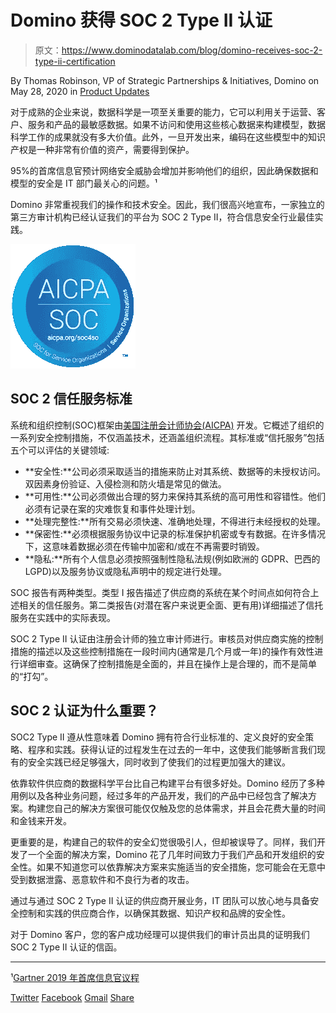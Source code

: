 # Domino 获得 SOC 2 Type II 认证

> 原文：<https://www.dominodatalab.com/blog/domino-receives-soc-2-type-ii-certification>

By Thomas Robinson, VP of Strategic Partnerships & Initiatives, Domino on May 28, 2020 in [Product Updates](/blog/product-updates/)

对于成熟的企业来说，数据科学是一项至关重要的能力，它可以利用关于运营、客户、服务和产品的最敏感数据。如果不访问和使用这些核心数据来构建模型，数据科学工作的成果就没有多大价值。此外，一旦开发出来，编码在这些模型中的知识产权是一种非常有价值的资产，需要得到保护。

95%的首席信息官预计网络安全威胁会增加并影响他们的组织，因此确保数据和模型的安全是 IT 部门最关心的问题。¹

Domino 非常重视我们的操作和技术安全。因此，我们很高兴地宣布，一家独立的第三方审计机构已经认证我们的平台为 SOC 2 Type II，符合信息安全行业最佳实践。

![](img/d5fe8a998965581957fa44de5cb92f47.png)

## SOC 2 信任服务标准

系统和组织控制(SOC)框架由[美国注册会计师协会(AICPA)](https://www.aicpa.org/) 开发。它概述了组织的一系列安全控制措施，不仅涵盖技术，还涵盖组织流程。其标准或“信托服务”包括五个可以评估的关键领域:

*   **安全性:**公司必须采取适当的措施来防止对其系统、数据等的未授权访问。双因素身份验证、入侵检测和防火墙是常见的做法。
*   **可用性:**公司必须做出合理的努力来保持其系统的高可用性和容错性。他们必须有记录在案的灾难恢复和事件处理计划。
*   **处理完整性:**所有交易必须快速、准确地处理，不得进行未经授权的处理。
*   **保密性:**必须根据服务协议中记录的标准保护机密或专有数据。在许多情况下，这意味着数据必须在传输中加密和/或在不再需要时销毁。
*   **隐私:**所有个人信息必须按照强制性隐私法规(例如欧洲的 GDPR、巴西的 LGPD)以及服务协议或隐私声明中的规定进行处理。

SOC 报告有两种类型。类型 I 报告描述了供应商的系统在某个时间点如何符合上述相关的信任服务。第二类报告(对潜在客户来说更全面、更有用)详细描述了信托服务在实践中的实际表现。

SOC 2 Type II 认证由注册会计师的独立审计师进行。审核员对供应商实施的控制措施的描述以及这些控制措施在一段时间内(通常是几个月或一年)的操作有效性进行详细审查。这确保了控制措施是全面的，并且在操作上是合理的，而不是简单的“打勾”。

## SOC 2 认证为什么重要？

SOC2 Type II 遵从性意味着 Domino 拥有符合行业标准的、定义良好的安全策略、程序和实践。获得认证的过程发生在过去的一年中，这使我们能够断言我们现有的安全实践已经足够强大，同时收到了使我们的过程更加强大的建议。

依靠软件供应商的数据科学平台比自己构建平台有很多好处。Domino 经历了多种用例以及各种业务问题，经过多年的产品开发，我们的产品中已经包含了解决方案。构建您自己的解决方案很可能仅仅触及您的总体需求，并且会花费大量的时间和金钱来开发。

更重要的是，构建自己的软件的安全幻觉很吸引人，但却被误导了。同样，我们开发了一个全面的解决方案，Domino 花了几年时间致力于我们产品和开发组织的安全性。如果不知道您可以依靠解决方案来实施适当的安全措施，您可能会在无意中受到数据泄露、恶意软件和不良行为者的攻击。

通过与通过 SOC 2 Type II 认证的供应商开展业务，IT 团队可以放心地与具备安全控制和实践的供应商合作，以确保其数据、知识产权和品牌的安全性。

对于 Domino 客户，您的客户成功经理可以提供我们的审计员出具的证明我们 SOC 2 Type II 认证的信函。

* * *

¹[Gartner 2019 年首席信息官议程](https://www.gartner.com/smarterwithgartner/cio-agenda-2019-take-a-hard-and-soft-approach-to-cybersecurity/)

[Twitter](/#twitter) [Facebook](/#facebook) [Gmail](/#google_gmail) [Share](https://www.addtoany.com/share#url=https%3A%2F%2Fwww.dominodatalab.com%2Fblog%2Fdomino-receives-soc-2-type-ii-certification%2F&title=Domino%20Receives%20SOC%202%20Type%20II%20Certification)